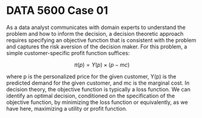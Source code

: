 # DATA 5600 Case 01


As a data analyst communicates with domain experts to understand the
problem and how to inform the decision, a decision theoretic approach
requires specifying an objective function that is consistent with the
problem and captures the risk aversion of the decision maker. For this
problem, a simple customer-specific profit function suffices:

$$
\pi(p) = Y(p) \times (p - mc)
$$

where p is the personalized price for the given customer, Y(p) is the
predicted demand for the given customer, and mc is the marginal cost. In
decision theory, the objective function is typically a loss function. We
can identify an optimal decision, conditioned on the specification of
the objective function, by minimizing the loss function or equivalently,
as we have here, maximizing a utility or profit function.
